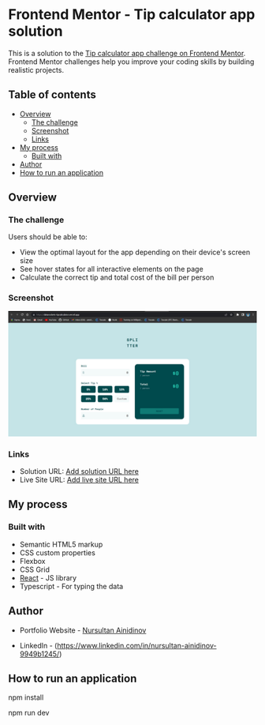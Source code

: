 # Frontend Mentor - Tip calculator app solution

This is a solution to the [Tip calculator app challenge on Frontend Mentor](https://www.frontendmentor.io/challenges/tip-calculator-app-ugJNGbJUX). Frontend Mentor challenges help you improve your coding skills by building realistic projects.

## Table of contents

- [Overview](#overview)
  - [The challenge](#the-challenge)
  - [Screenshot](#screenshot)
  - [Links](#links)
- [My process](#my-process)
  - [Built with](#built-with)
- [Author](#author)
- [How to run an application](#how-to-run-an-application)

## Overview

### The challenge

Users should be able to:

- View the optimal layout for the app depending on their device's screen size
- See hover states for all interactive elements on the page
- Calculate the correct tip and total cost of the bill per person

### Screenshot

![](./src/assets/screenshot.jpg)

### Links

- Solution URL: [Add solution URL here](https://github.com/nurikmolodes/REACT-TIP-CALCULATOR)
- Live Site URL: [Add live site URL here](https://datarockets-tipcalculator.vercel.app/)

## My process

### Built with

- Semantic HTML5 markup
- CSS custom properties
- Flexbox
- CSS Grid
- [React](https://reactjs.org/) - JS library
- Typescript - For typing the data

## Author

- Portfolio Website - [Nursultan Ainidinov](https://nurikmolodes.netlify.app/)

- LinkedIn - (https://www.linkedin.com/in/nursultan-ainidinov-9949b1245/)

## How to run an application

npm install

npm run dev
